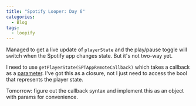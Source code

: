 ```yaml
---
title: "Spotify Looper: Day 6"
categories:
  - Blog
tags:
  - loopify
---
```


Managed to get a live update of `playerState` and the play/pause toggle will switch when the Spotify app changes state. But it's not two-way yet.

I need to use `getPlayerState(SPTAppRemoteCallback)` which takes a callback as a [parameter](https://developer.spotify.com/documentation/ios/guides/making-remote-calls/). I've got this as a closure, not I just need to access the bool that represents the player state.

Tomorrow: figure out the callback syntax and implement this as an object with params for convenience.